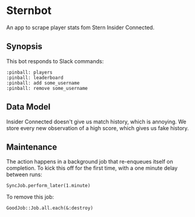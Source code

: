 # Sternbot

An app to scrape player stats fom Stern Insider Connected.

## Synopsis

This bot responds to Slack commands:

```
:pinball: players
:pinball: leaderboard
:pinball: add some_username
:pinball: remove some_username
```

## Data Model

Insider Connected doesn't give us match history, which is annoying. We store
every new observation of a high score, which gives us fake history.

## Maintenance

The action happens in a background job that re-enqueues itself on completion.
To kick this off for the first time, with a one minute delay between runs:

    SyncJob.perform_later(1.minute)

To remove this job:

    GoodJob::Job.all.each(&:destroy)
